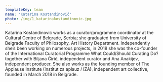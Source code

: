 ```yaml
---
templateKey: team
name: 'Katarina Kostandinović'
photo: /img/1_katarinakostandinovic.jpg
---
```


Katarina Kostandinović works as a curator/programme coordinator at the Cultural Centre of Belgrade, Serbia; she graduated from University of Belgrade Faculty of Philosophy, Art History Department. Independently she’s been working on numerous projects, in 2018 she was the co-founder of the International Curatorial Programme What Could/Should Curating Do? together with Biljana Ćirić, independent curator and Ana Anakijev, independent producer. She also works as the founding member of The Applause Institute (Institut za aplauz / IZA), independent art collective, founded in March 2018 in Belgrade.
